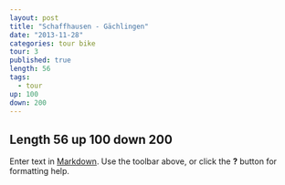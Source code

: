 ```yaml
---
layout: post
title: "Schaffhausen - Gächlingen"
date: "2013-11-28"
categories: tour bike
tour: 3
published: true
length: 56
tags: 
  - tour
up: 100
down: 200
---
```


## Length 56 up 100 down 200

Enter text in [Markdown](http://daringfireball.net/projects/markdown/). Use the toolbar above, or click the **?** button for formatting help.